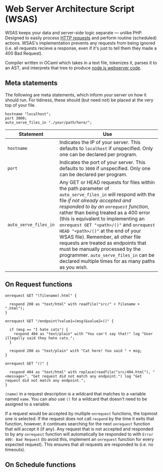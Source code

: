 # Web Server Architecture Script (WSAS)

WSAS keeps your data and server-side logic separate — unlike PHP. Designed to easily process [HTTP requests](https://www.w3schools.com/tags/ref_httpmethods.asp) and perform routine (scheduled) actions. WSAS's implementation prevents any requests from being ignored (i.e. all requests recieve a response, even if it's just to tell them they made a 400 Bad Request).

Compiler written in OCaml which takes in a text file, tokenizes it, parses it to an AST, and interprets that tree to produce [node.js webserver code](https://www.geeksforgeeks.org/node-js/node-js-web-server/).

## Meta statements

The following are meta statements, which inform your server on how it should run. For tidiness, these should (but need not) be placed at the very top of your file.

```
hostname "localhost";
port 3000;
auto_serve_files_in "./your/path/here/";
```

| Statement | Use |
|-----------|-----|
| `hostname` | Indicates the IP of your server. This defaults to `localhost` if unspecified. Only one can be declared per program. |
| `port`     | Indicates the port of your server. This defaults to `3000` if unspecified. Only one can be declared per program. |
| `auto_serve_files_in` | Any GET or HEAD requests for files within the path parameter of `auto_serve_files_in` will respond with the file _if not already accepted and responded to by an `onrequest` function_, rather than being treated as a 400 error (this is equivalent to implementing an `onrequest GET "<path>/()"` and `onrequest HEAD "<path>/()"` at the end of your WSAS file). Remember, all other file requests are treated as endpoints that must be manually processed by the programmer. `auto_serve_files_in` can be declared multiple times for as many paths as you wish. |

## On Request functions

```
onrequest GET "(filename).html" {

  respond 200 as "text/html" with readfile("src/" + filename + ".html");
}

onrequest GET "/endpoint?value1=(msg)&value2=()" {

  if (msg == "I hate cats") {
    respond 404 as "text/plain" with "You can't say that!" log "User illegally said they hate cats.";
  }

  respond 200 as "text/plain" with "Cat here! You said " + msg;
}

onrequest GET "()" {

  respond 404 as "text/html" with replace(readfile("src/404.html"), "<message>", "Get request did not match any endpoint.") log "Get request did not match any endpoint.";
}
```

`(name)` in a request description is a wildcard that matches to a variable named `name`. You can also use `()` for a wildcard that doesn't need to be assigned to a variable.

If a request would be accepted by multiple `onrequest` functions, the topmost one is selected. If the request does not call `respond` by the time it exits that function, however, it continues searching for the next `onrequest` function that will accept it (if any). Any request that is not accepted and responded to by any `onrequest` function will automatically be responded to with `Error 400: Bad Request` (to avoid this, implement an `onrequest` function for every expected request). This ensures that all requests are responded to (i.e. no timeouts).

## On Schedule functions
